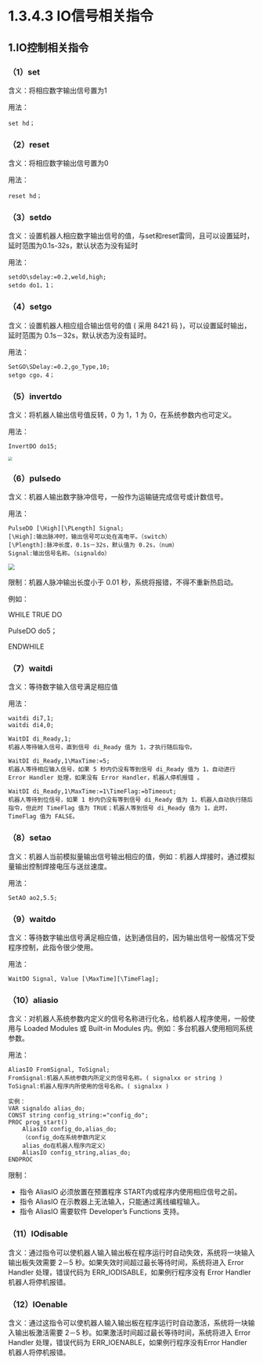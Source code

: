 # 1.3.4.3 IO信号相关指令

## 1.IO控制相关指令

### （1）set

含义：将相应数字输出信号置为1

用法：

```
set hd；
```

### （2）reset

含义：将相应数字输出信号置为0

用法：

```
reset hd；
```

### （3）setdo

含义：设置机器人相应数字输出信号的值，与set和reset雷同，且可以设置延时，延时范围为0.1s-32s，默认状态为没有延时

用法：

```
setdO\sdelay:=0.2,weld,high;
setdo do1，1；
```

### （4）setgo

含义：设置机器人相应组合输出信号的值 ( 采用 8421 码 )，可以设置延时输出，延时范围为 0.1s－32s，默认状态为没有延时。

用法：

```
SetGO\SDelay:=0.2,go_Type,10;
setgo cgo，4；
```

### （5）invertdo

含义：将机器人输出信号值反转，0 为 1，1 为 0，在系统参数内也可定义。

用法：

```
InvertDO do15;
```

<img src="picture\invertdo.png" style="zoom: 50%;" />

### （6）pulsedo

含义：机器人输出数字脉冲信号，一般作为运输链完成信号或计数信号。

用法：

```
PulseDO [\High][\PLength] Signal;
[\High]:输出脉冲时，输出信号可以处在高电平。（switch）
[\Plength]:脉冲长度，0.1s－32s，默认值为 0.2s，（num）
Signal:输出信号名称。（signaldo）
```

<img src="picture\pulsedo.png" style="zoom: 80%;" />

限制：机器人脉冲输出长度小于 0.01 秒，系统将报错，不得不重新热启动。

例如：

 WHILE TRUE DO

  PulseDO do5；

 ENDWHILE

### （7）waitdi

含义：等待数字输入信号满足相应值

用法：

```
waitdi di7,1;
waitdi di4,0;

WaitDI di_Ready,1;
机器人等待输入信号，直到信号 di_Ready 值为 1，才执行随后指令。

WaitDI di_Ready,1\MaxTime:=5;
机器人等待相应输入信号，如果 5 秒内仍没有等到信号 di_Ready 值为 1，自动进行 Error Handler 处理，如果没有 Error Handler，机器人停机报错 。

WaitDI di_Ready,1\MaxTime:=1\TimeFlag:=bTimeout;
机器人等待到位信号，如果 1 秒内仍没有等到信号 di_Ready 值为 1，机器人自动执行随后指令，但此时 TimeFlag 值为 TRUE；机器人等到信号 di_Ready 值为 1，此时，TimeFlag 值为 FALSE。
```

### （8）setao

含义：机器人当前模拟量输出信号输出相应的值，例如：机器人焊接时，通过模拟量输出控制焊接电压与送丝速度。

用法：

```
SetAO ao2,5.5;
```

### （9）waitdo

含义：等待数字输出信号满足相应值，达到通信目的，因为输出信号一般情况下受程序控制，此指令很少使用。

用法：

```
WaitDO Signal, Value [\MaxTime][\TimeFlag];
```

### （10）aliasio

含义：对机器人系统参数内定义的信号名称进行化名，给机器人程序使用，一般使用与 Loaded Modules 或 Built-in Modules 内。例如：多台机器人使用相同系统参数。

用法：

```
AliasIO FromSignal, ToSignal;
FromSignal:机器人系统参数内所定义的信号名称。( signalxx or string ) 
ToSignal:机器人程序内所使用的信号名称。( signalxx )

实例：
VAR signaldo alias_do;
CONST string config_string:="config_do";
PROC prog_start()
	AliasIO config_do,alias_do;
	（config_do在系统参数内定义
	alias_do在机器人程序内定义）
	AliasIO config_string,alias_do;
ENDPROC
```

限制：

- 指令 AliasIO 必须放置在预置程序 START内或程序内使用相应信号之前。
- 指令 AliasIO 在示教器上无法输入，只能通过离线编程输入。
- 指令 AliasIO 需要软件 Developer’s Functions 支持。

### （11）IOdisable

含义：通过指令可以使机器人输入输出板在程序运行时自动失效，系统将一块输入输出板失效需要 2－5 秒。如果失效时间超过最长等待时间，系统将进入 Error Handler 处理，错误代码为 ERR_IODISABLE，如果例行程序没有 Error Handler 机器人将停机报错。

### （12）IOenable

含义：通过这指令可以使机器人输入输出板在程序运行时自动激活，系统将一块输入输出板激活需要 2－5 秒。如果激活时间超过最长等待时间，系统将进入 Error Handler 处理，错误代码为 ERR_IOENABLE，如果例行程序没有Error Handler 机器人将停机报错。